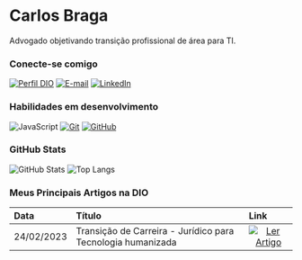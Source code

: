 

# Carlos Braga
Advogado objetivando transição profissional de área para TI.

### Conecte-se comigo
[![Perfil DIO](https://img.shields.io/badge/-Meu%20Perfil%20na%20DIO-30A3DC?style=for-the-badge)](https://www.dio.me/users/casbalexandre)
[![E-mail](https://img.shields.io/badge/-Email-000?style=for-the-badge&logo=microsoft-outlook&logoColor=E94D5F)](mailto:casbalexandre@hotmail.com)
[![LinkedIn](https://img.shields.io/badge/-LinkedIn-000?style=for-the-badge&logo=linkedin&logoColor=30A3DC)](https://www.linkedin.com/in/carlosalexandrebraga/)


### Habilidades em desenvolvimento

![JavaScript](https://img.shields.io/badge/JavaScript-000?style=for-the-badge&logo=javascript&logoColor=30A3DC)
[![Git](https://img.shields.io/badge/Git-000?style=for-the-badge&logo=git&logoColor=E94D5F)](https://git-scm.com/doc) 
[![GitHub](https://img.shields.io/badge/GitHub-000?style=for-the-badge&logo=github&logoColor=30A3DC)](https://docs.github.com/)

### GitHub Stats
![GitHub Stats](https://github-readme-stats.vercel.app/api?username=BrCaleso&theme=transparent&bg_color=000&border_color=30A3DC&show_icons=true&icon_color=30A3DC&title_color=E94D5F&text_color=FFF)
![Top Langs](https://github-readme-stats-git-masterrstaa-rickstaa.vercel.app/api/top-langs/?username=BrCaleso&layout=compact&bg_color=000&border_color=30A3DC&title_color=E94D5F&text_color=FFF)



### Meus Principais Artigos na DIO
<table>
  <thead>
    <tr align="left">
      <th>Data</th>
      <th>Título</th>
      <th>Link</th>
    </tr>
  </thead>
  <tbody align="left">
    <tr>
      <td>24/02/2023</td>
      <td>Transição de Carreira - Jurídico para Tecnologia humanizada</td>
      <td align="center">
        <a href="https://web.dio.me/articles/transicao-de-carreira-juridico-para-tecnologia-humanizada?back=/articles#state=4fa82251-e26a-41b6-8bea-4c28a090dcc0&session_state=97f4376c-faf1-4f48-88b8-80d59098b7ec&code=1546fb6a-a907-4a13-b16b-90d43594fd0a.97f4376c-faf1-4f48-88b8-80d59098b7ec.a889d5a2-0d02-46df-83a5-28a1b4ac39ab">
           <img align="center" alt="Ler Artigo" src="https://img.shields.io/badge/Ler%20Artigo-30A3DC?style=for-the-badge">
        </a>
      </td>
    </tr>
    
  </tbody>
  <tfoot></tfoot>
</table>
